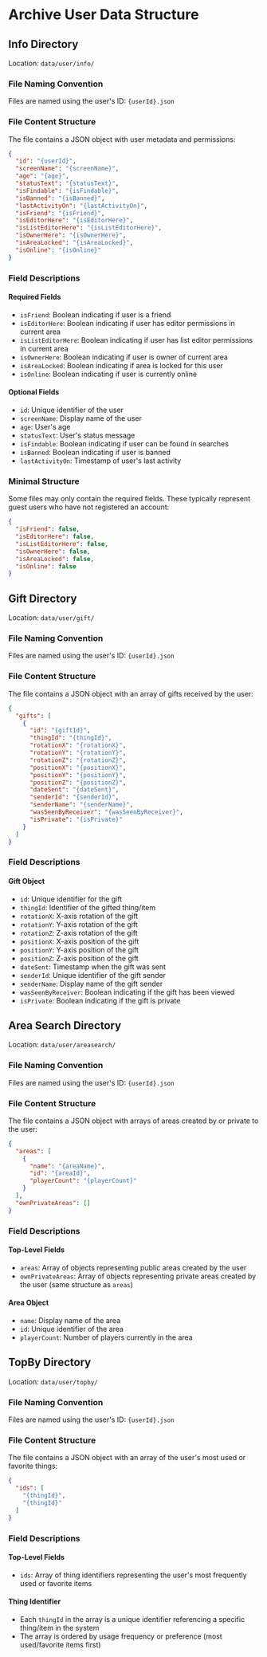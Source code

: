 # Archive User Data Structure

## Info Directory
Location: `data/user/info/`

### File Naming Convention
Files are named using the user's ID: `{userId}.json`

### File Content Structure
The file contains a JSON object with user metadata and permissions:

```json
{
  "id": "{userId}",
  "screenName": "{screenName}",
  "age": "{age}",
  "statusText": "{statusText}",
  "isFindable": "{isFindable}",
  "isBanned": "{isBanned}",
  "lastActivityOn": "{lastActivityOn}",
  "isFriend": "{isFriend}",
  "isEditorHere": "{isEditorHere}",
  "isListEditorHere": "{isListEditorHere}",
  "isOwnerHere": "{isOwnerHere}",
  "isAreaLocked": "{isAreaLocked}",
  "isOnline": "{isOnline}"
}
```

### Field Descriptions
#### Required Fields
- `isFriend`: Boolean indicating if user is a friend
- `isEditorHere`: Boolean indicating if user has editor permissions in current area
- `isListEditorHere`: Boolean indicating if user has list editor permissions in current area
- `isOwnerHere`: Boolean indicating if user is owner of current area
- `isAreaLocked`: Boolean indicating if area is locked for this user
- `isOnline`: Boolean indicating if user is currently online

#### Optional Fields
- `id`: Unique identifier of the user
- `screenName`: Display name of the user
- `age`: User's age
- `statusText`: User's status message
- `isFindable`: Boolean indicating if user can be found in searches
- `isBanned`: Boolean indicating if user is banned
- `lastActivityOn`: Timestamp of user's last activity

### Minimal Structure
Some files may only contain the required fields. These typically represent guest users who have not registered an account:
```json
{
  "isFriend": false,
  "isEditorHere": false,
  "isListEditorHere": false,
  "isOwnerHere": false,
  "isAreaLocked": false,
  "isOnline": false
}
```

## Gift Directory
Location: `data/user/gift/`

### File Naming Convention
Files are named using the user's ID: `{userId}.json`

### File Content Structure
The file contains a JSON object with an array of gifts received by the user:

```json
{
  "gifts": [
    {
      "id": "{giftId}",
      "thingId": "{thingId}",
      "rotationX": "{rotationX}",
      "rotationY": "{rotationY}",
      "rotationZ": "{rotationZ}",
      "positionX": "{positionX}",
      "positionY": "{positionY}",
      "positionZ": "{positionZ}",
      "dateSent": "{dateSent}",
      "senderId": "{senderId}",
      "senderName": "{senderName}",
      "wasSeenByReceiver": "{wasSeenByReceiver}",
      "isPrivate": "{isPrivate}"
    }
  ]
}
```

### Field Descriptions
#### Gift Object
- `id`: Unique identifier for the gift
- `thingId`: Identifier of the gifted thing/item
- `rotationX`: X-axis rotation of the gift
- `rotationY`: Y-axis rotation of the gift
- `rotationZ`: Z-axis rotation of the gift
- `positionX`: X-axis position of the gift
- `positionY`: Y-axis position of the gift
- `positionZ`: Z-axis position of the gift
- `dateSent`: Timestamp when the gift was sent
- `senderId`: Unique identifier of the gift sender
- `senderName`: Display name of the gift sender
- `wasSeenByReceiver`: Boolean indicating if the gift has been viewed
- `isPrivate`: Boolean indicating if the gift is private

## Area Search Directory
Location: `data/user/areasearch/`

### File Naming Convention
Files are named using the user's ID: `{userId}.json`

### File Content Structure
The file contains a JSON object with arrays of areas created by or private to the user:

```json
{
  "areas": [
    {
      "name": "{areaName}",
      "id": "{areaId}",
      "playerCount": "{playerCount}"
    }
  ],
  "ownPrivateAreas": []
}
```

### Field Descriptions
#### Top-Level Fields
- `areas`: Array of objects representing public areas created by the user
- `ownPrivateAreas`: Array of objects representing private areas created by the user (same structure as `areas`)

#### Area Object
- `name`: Display name of the area
- `id`: Unique identifier of the area
- `playerCount`: Number of players currently in the area

## TopBy Directory
Location: `data/user/topby/`

### File Naming Convention
Files are named using the user's ID: `{userId}.json`

### File Content Structure
The file contains a JSON object with an array of the user's most used or favorite things:

```json
{
  "ids": [
    "{thingId}",
    "{thingId}"
  ]
}
```

### Field Descriptions
#### Top-Level Fields
- `ids`: Array of thing identifiers representing the user's most frequently used or favorite items

#### Thing Identifier
- Each `thingId` in the array is a unique identifier referencing a specific thing/item in the system
- The array is ordered by usage frequency or preference (most used/favorite items first)